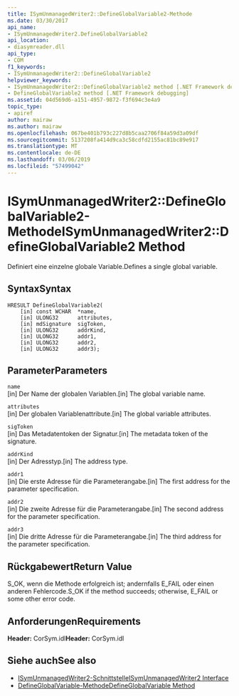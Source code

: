 ```yaml
---
title: ISymUnmanagedWriter2::DefineGlobalVariable2-Methode
ms.date: 03/30/2017
api_name:
- ISymUnmanagedWriter2.DefineGlobalVariable2
api_location:
- diasymreader.dll
api_type:
- COM
f1_keywords:
- ISymUnmanagedWriter2::DefineGlobalVariable2
helpviewer_keywords:
- ISymUnmanagedWriter2::DefineGlobalVariable2 method [.NET Framework debugging]
- DefineGlobalVariable2 method [.NET Framework debugging]
ms.assetid: 04d569d6-a151-4957-9872-f3f694c3e4a9
topic_type:
- apiref
author: mairaw
ms.author: mairaw
ms.openlocfilehash: 067be401b793c227d8b5caa2706f84a59d3a09df
ms.sourcegitcommit: 5137208fa414d9ca3c58cdfd2155ac81bc89e917
ms.translationtype: MT
ms.contentlocale: de-DE
ms.lasthandoff: 03/06/2019
ms.locfileid: "57499042"
---
```

# <a name="isymunmanagedwriter2defineglobalvariable2-method"></a><span data-ttu-id="35568-102">ISymUnmanagedWriter2::DefineGlobalVariable2-Methode</span><span class="sxs-lookup"><span data-stu-id="35568-102">ISymUnmanagedWriter2::DefineGlobalVariable2 Method</span></span>
<span data-ttu-id="35568-103">Definiert eine einzelne globale Variable.</span><span class="sxs-lookup"><span data-stu-id="35568-103">Defines a single global variable.</span></span>  
  
## <a name="syntax"></a><span data-ttu-id="35568-104">Syntax</span><span class="sxs-lookup"><span data-stu-id="35568-104">Syntax</span></span>  
  
```  
HRESULT DefineGlobalVariable2(  
    [in] const WCHAR  *name,  
    [in] ULONG32      attributes,  
    [in] mdSignature  sigToken,  
    [in] ULONG32      addrKind,  
    [in] ULONG32      addr1,  
    [in] ULONG32      addr2,  
    [in] ULONG32      addr3);  
```  
  
## <a name="parameters"></a><span data-ttu-id="35568-105">Parameter</span><span class="sxs-lookup"><span data-stu-id="35568-105">Parameters</span></span>  
 `name`  
 <span data-ttu-id="35568-106">[in] Der Name der globalen Variablen.</span><span class="sxs-lookup"><span data-stu-id="35568-106">[in] The global variable name.</span></span>  
  
 `attributes`  
 <span data-ttu-id="35568-107">[in] Der globalen Variablenattribute.</span><span class="sxs-lookup"><span data-stu-id="35568-107">[in] The global variable attributes.</span></span>  
  
 `sigToken`  
 <span data-ttu-id="35568-108">[in] Das Metadatentoken der Signatur.</span><span class="sxs-lookup"><span data-stu-id="35568-108">[in] The metadata token of the signature.</span></span>  
  
 `addrKind`  
 <span data-ttu-id="35568-109">[in] Der Adresstyp.</span><span class="sxs-lookup"><span data-stu-id="35568-109">[in] The address type.</span></span>  
  
 `addr1`  
 <span data-ttu-id="35568-110">[in] Die erste Adresse für die Parameterangabe.</span><span class="sxs-lookup"><span data-stu-id="35568-110">[in] The first address for the parameter specification.</span></span>  
  
 `addr2`  
 <span data-ttu-id="35568-111">[in] Die zweite Adresse für die Parameterangabe.</span><span class="sxs-lookup"><span data-stu-id="35568-111">[in] The second address for the parameter specification.</span></span>  
  
 `addr3`  
 <span data-ttu-id="35568-112">[in] Die dritte Adresse für die Parameterangabe.</span><span class="sxs-lookup"><span data-stu-id="35568-112">[in] The third address for the parameter specification.</span></span>  
  
## <a name="return-value"></a><span data-ttu-id="35568-113">Rückgabewert</span><span class="sxs-lookup"><span data-stu-id="35568-113">Return Value</span></span>  
 <span data-ttu-id="35568-114">S_OK, wenn die Methode erfolgreich ist; andernfalls E_FAIL oder einen anderen Fehlercode.</span><span class="sxs-lookup"><span data-stu-id="35568-114">S_OK if the method succeeds; otherwise, E_FAIL or some other error code.</span></span>  
  
## <a name="requirements"></a><span data-ttu-id="35568-115">Anforderungen</span><span class="sxs-lookup"><span data-stu-id="35568-115">Requirements</span></span>  
 <span data-ttu-id="35568-116">**Header:** CorSym.idl</span><span class="sxs-lookup"><span data-stu-id="35568-116">**Header:** CorSym.idl</span></span>  
  
## <a name="see-also"></a><span data-ttu-id="35568-117">Siehe auch</span><span class="sxs-lookup"><span data-stu-id="35568-117">See also</span></span>
- [<span data-ttu-id="35568-118">ISymUnmanagedWriter2-Schnittstelle</span><span class="sxs-lookup"><span data-stu-id="35568-118">ISymUnmanagedWriter2 Interface</span></span>](../../../../docs/framework/unmanaged-api/diagnostics/isymunmanagedwriter2-interface.md)
- [<span data-ttu-id="35568-119">DefineGlobalVariable-Methode</span><span class="sxs-lookup"><span data-stu-id="35568-119">DefineGlobalVariable Method</span></span>](../../../../docs/framework/unmanaged-api/diagnostics/isymunmanagedwriter-defineglobalvariable-method.md)
